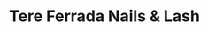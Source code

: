 ---
title: "Tere Ferrada Nails & Lash"
url: /felipe-sola/tere-ferrada-nails-y-lash/
shop: cosméticos
---